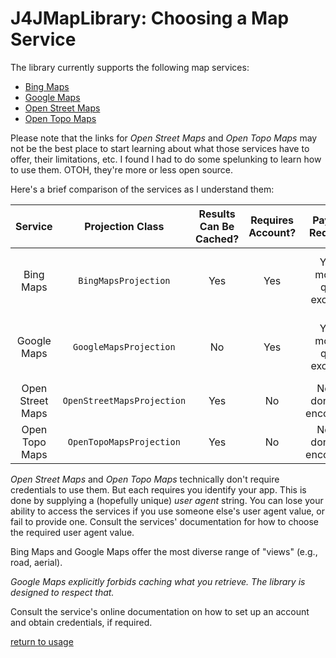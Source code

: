 # J4JMapLibrary: Choosing a Map Service

The library currently supports the following map services:

- [Bing Maps](https://www.bingmapsportal.com/)
- [Google Maps](https://developers.google.com/maps/documentation/maps-static/overview)
- [Open Street Maps](https://wiki.openstreetmap.org/wiki/Software_libraries)
- [Open Topo Maps](https://wiki.openstreetmap.org/wiki/OpenTopoMap)

Please note that the links for *Open Street Maps* and *Open Topo Maps* may not be the best place to start learning about what those services have to offer, their limitations, etc. I found I had to do some spelunking to learn how to use them. OTOH, they're more or less open source.

Here's a brief comparison of the services as I understand them:

|Service|Projection Class|Results Can Be Cached?|Requires Account?|Payment Required?|Usage Limits|
|:-----:|:--------------:|:--------------------:|:---------------:|:---------------:|:----------:|
|Bing Maps|`BingMapsProjection`|Yes|Yes|Yes, if monthly quota exceeded|No, but can trigger financial obligation|
|Google Maps|`GoogleMapsProjection`|No|Yes|Yes, if monthly quota exceeded|No, but can trigger financial obligation|
|Open Street Maps|`OpenStreetMapsProjection`|Yes|No|No, but donations encouraged|Yes|
|Open Topo Maps|`OpenTopoMapsProjection`|Yes|No|No, but donations encouraged|Yes|

*Open Street Maps* and *Open Topo Maps* technically don't require credentials to use them. But each requires you identify your app. This is done by supplying a (hopefully unique) *user agent* string. You can lose your ability to access the services if you use someone else's user agent value, or fail to provide one. Consult the services' documentation for how to choose the required user agent value.

Bing Maps and Google Maps offer the most diverse range of "views" (e.g., road, aerial).

*Google Maps explicitly forbids caching what you retrieve. The library is designed to respect that.*

Consult the service's online documentation on how to set up an account and obtain credentials, if required.

[return to usage](usage.md)
